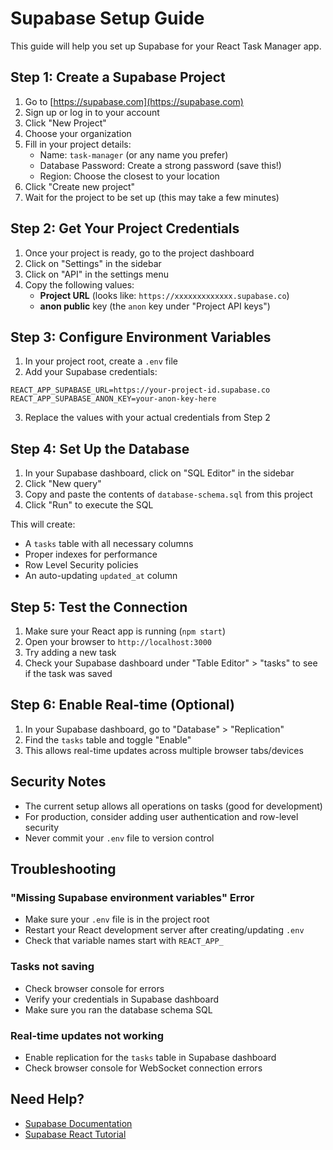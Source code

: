 # Supabase Setup Guide

This guide will help you set up Supabase for your React Task Manager app.

## Step 1: Create a Supabase Project

1. Go to [https://supabase.com](https://supabase.com)
2. Sign up or log in to your account
3. Click "New Project"
4. Choose your organization
5. Fill in your project details:
   - Name: `task-manager` (or any name you prefer)
   - Database Password: Create a strong password (save this!)
   - Region: Choose the closest to your location
6. Click "Create new project"
7. Wait for the project to be set up (this may take a few minutes)

## Step 2: Get Your Project Credentials

1. Once your project is ready, go to the project dashboard
2. Click on "Settings" in the sidebar
3. Click on "API" in the settings menu
4. Copy the following values:
   - **Project URL** (looks like: `https://xxxxxxxxxxxxx.supabase.co`)
   - **anon public** key (the `anon` key under "Project API keys")

## Step 3: Configure Environment Variables

1. In your project root, create a `.env` file
2. Add your Supabase credentials:

```env
REACT_APP_SUPABASE_URL=https://your-project-id.supabase.co
REACT_APP_SUPABASE_ANON_KEY=your-anon-key-here
```

3. Replace the values with your actual credentials from Step 2

## Step 4: Set Up the Database

1. In your Supabase dashboard, click on "SQL Editor" in the sidebar
2. Click "New query"
3. Copy and paste the contents of `database-schema.sql` from this project
4. Click "Run" to execute the SQL

This will create:
- A `tasks` table with all necessary columns
- Proper indexes for performance
- Row Level Security policies
- An auto-updating `updated_at` column

## Step 5: Test the Connection

1. Make sure your React app is running (`npm start`)
2. Open your browser to `http://localhost:3000`
3. Try adding a new task
4. Check your Supabase dashboard under "Table Editor" > "tasks" to see if the task was saved

## Step 6: Enable Real-time (Optional)

1. In your Supabase dashboard, go to "Database" > "Replication"
2. Find the `tasks` table and toggle "Enable"
3. This allows real-time updates across multiple browser tabs/devices

## Security Notes

- The current setup allows all operations on tasks (good for development)
- For production, consider adding user authentication and row-level security
- Never commit your `.env` file to version control

## Troubleshooting

### "Missing Supabase environment variables" Error
- Make sure your `.env` file is in the project root
- Restart your React development server after creating/updating `.env`
- Check that variable names start with `REACT_APP_`

### Tasks not saving
- Check browser console for errors
- Verify your credentials in Supabase dashboard
- Make sure you ran the database schema SQL

### Real-time updates not working
- Enable replication for the `tasks` table in Supabase dashboard
- Check browser console for WebSocket connection errors

## Need Help?

- [Supabase Documentation](https://supabase.com/docs)
- [Supabase React Tutorial](https://supabase.com/docs/guides/getting-started/tutorials/with-react)
